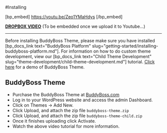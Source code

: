 #Installing

[bp_embed] https://youtu.be/Zeo1YMaHdys [/bp_embed]

[**DROPBOX VIDEO**](https://www.dropbox.com/s/f6i45fmodnj1aja/installing-buddyboss-theme.mp4?raw=1)
(To be embedded once we upload it to Youtube...)

---

Before installing BuddyBoss Theme, please make sure you have installed [bp_docs_link text="BuddyBoss Platform" slug="getting-started/installing-buddyboss-platform.md"]. For information on how to do custom theme development, view our [bp_docs_link text="Child Theme Development" slug="theme-development/child-theme-development.md"] tutorial. [Click here](https://demos.buddyboss.com/platform-community/) for a demo of BuddyBoss Theme.

BuddyBoss Theme
-------------------------------

*   Purchase the BuddyBoss Theme at [BuddyBoss.com](https://www.buddyboss.com/)
*   Log in to your WordPress website and access the admin Dashboard.
*   Click on Themes -> Add New.
*   Click Upload, and attach the zip file `buddyboss-theme.zip`
*   Click Upload, and attach the zip file `buddyboss-theme-child.zip`
*   Once it finishes uploading click Activate.
*   Watch the above video tutorial for more information.